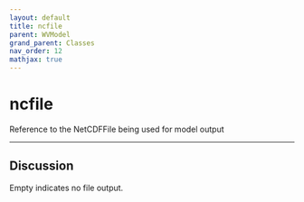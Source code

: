 ```yaml
---
layout: default
title: ncfile
parent: WVModel
grand_parent: Classes
nav_order: 12
mathjax: true
---
```


#  ncfile

Reference to the NetCDFFile being used for model output


---

## Discussion
Empty indicates no file output.
